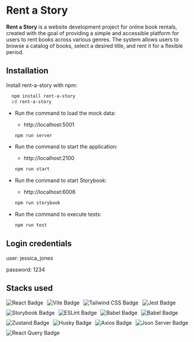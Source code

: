 # Rent a Story

**Rent a Story** is a website development project for online book rentals, created with the goal of providing a simple and accessible platform for users to rent books across various genres. The system allows users to browse a catalog of books, select a desired title, and rent it for a flexible period.

## Installation

Install rent-a-story with npm:

```bash
  npm install rent-a-story
  cd rent-a-story
```

- Run the command to load the mock data:

  - http://localhost:5001

  ```bash
  npm run server
  ```

- Run the command to start the application:
  - http://localhost:2100
  ```bash
  npm run start
  ```
- Run the command to start Storybook:
  - http://localhost:6006
  ```bash
  npm run storybook
  ```
- Run the command to execute tests:
  ```bash
  npm run test
  ```

## Login credentials

user: jessica_jones

password: 1234

## Stacks used

<div id="badges" style="display: flex; gap: 0.625rem; flex-wrap: wrap;">
  <img src="https://img.shields.io/badge/react-%2320232a.svg?style=for-the-badge&logo=react&logoColor=%2361DAFB" alt="React Badge"/>
  <img src="https://img.shields.io/badge/vite-%23646CFF.svg?style=for-the-badge&logo=vite&logoColor=white" alt="Vite Badge"/>
  <img src="https://img.shields.io/badge/tailwindcss-%2338B2AC.svg?style=for-the-badge&logo=tailwind-css&logoColor=white" alt="Tailwind CSS Badge"/>
   <img src="https://img.shields.io/badge/-jest-%23C21325?style=for-the-badge&logo=jest&logoColor=white" alt="Jest Badge"/>
  <img src="https://img.shields.io/badge/-Storybook-FF4785?style=for-the-badge&logo=storybook&logoColor=white" alt="Storybook Badge"/>
   <img src="https://img.shields.io/badge/ESLint-4B3263?style=for-the-badge&logo=eslint&logoColor=white" alt="ESLint Badge"/>
  <img src="https://img.shields.io/badge/Babel-F9DC3e?style=for-the-badge&logo=babel&logoColor=black" alt="Babel Badge"/>
  <img src="https://img.shields.io/badge/typescript-%23007ACC.svg?style=for-the-badge&logo=typescript&logoColor=white" alt="Babel Badge"/>
  <img src="https://img.shields.io/badge/zustand-%2320232a.svg?style=for-the-badge&logo=zustand&logoColor=white" alt="Zustand Badge"/>
  <img src="https://img.shields.io/badge/husky-%2320232a.svg?style=for-the-badge&logo=husky&logoColor=white" alt="Husky Badge"/>
  <img src="https://img.shields.io/badge/axios-%2320232a.svg?style=for-the-badge&logo=husky&logoColor=white" alt="Axios Badge"/>
  <img src="https://img.shields.io/badge/json_server-%2320232a.svg?style=for-the-badge&logo=json-server&logoColor=white" alt="Json Server Badge"/>
  <img src="https://img.shields.io/badge/-React%20Query-FF4154?style=for-the-badge&logo=react%20query&logoColor=white" alt="React Query Badge"/>

</div>
